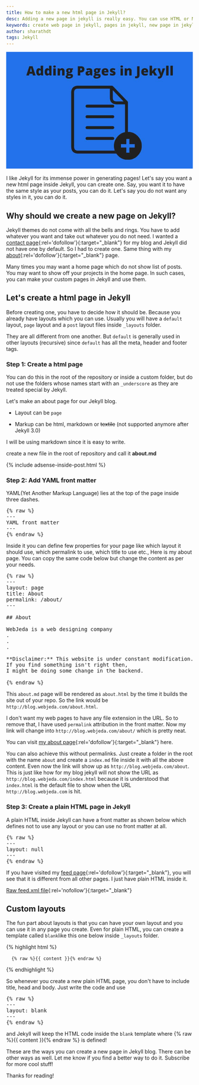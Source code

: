 ```yaml
---
title: How to make a new html page in Jekyll?
desc: Adding a new page in jekyll is really easy. You can use HTML or Markdown for markup. Learn how to create a page in jekyll and how to manipulate the URL. We will be creating a blank layout for plain html pages. Create contact page, about page, archive page and more on Jekyll using this method.
keywords: create web page in jekyll, pages in jekyll, new page in jekyll
author: sharathdt
tags: Jekyll
---
```


<img alt="Creating pages in Jekyll" title="Make a new html page in Jekyll" itemprop="thumbnailUrl" src="/images/how-to-add-pages-in-jekyll.jpg">

I like Jekyll for its immense power in generating pages! Let's say you want a new html page inside Jekyll, you can create one. Say, you want it to have the same style as your posts, you can do it. Let's say you do not want any styles in it, you can do it. 

## Why should we create a new page on Jekyll?

Jekyll themes do not come with all the bells and rings. You have to add whatever you want and take out whatever you do not need. I wanted a [contact page](/contact/){:rel='dofollow'}{:target="_blank"} for my blog and Jekyll did not have one by default. So I had to create one. Same thing with my [about](/about/){:rel='dofollow'}{:target="_blank"} page.

Many times you may want a home page which do not show list of posts. You may want to show off your projects in the home page. In such cases, you can make your custom pages in Jekyll and use them.


## Let's create a html page in Jekyll

Before creating one, you have to decide how it should be. Because you already have layouts which you can use. Usually you will have a ```default``` layout, ```page``` layout and a ```post``` layout files inside ```_layouts``` folder.

They are all different from one another. But ```default``` is generally used in other layouts (recursive) since ```default``` has all the meta, header and footer tags.

### Step 1: Create a html page 

You can do this in the root of the repository or inside a custom folder, but do not use the folders whose names start with an ```_underscore``` as they are treated special by Jekyll.

Let's make an about page for our Jekyll blog.

* Layout can be ```page```

* Markup can be html, markdown or <strike>textile</strike> (not supported anymore after Jekyll 3.0)

I will be using markdown since it is easy to write.

create a new file in the root of repository and call it **about.md**

{% include adsense-inside-post.html %}
### Step 2: Add YAML front matter
YAML(Yet Another Markup Language) lies at the top of the page inside three dashes.
<pre>
{% raw %}
---
YAML front matter
---
{% endraw %}
</pre>
Inside it you can define few properties for your page like which layout it should use, which permalink to use, which title to use etc.,
Here is my about page. You can copy the same code below but change the content as per your needs.

<pre>
{% raw %}
---
layout: page
title: About
permalink: /about/
---

## About

WebJeda is a web designing company 
.
.
.

**Disclaimer:** This website is under constant modification. 
If you find something isn't right then,
I might be doing some change in the backend.

{% endraw %}
</pre>

This ```about.md``` page will be rendered as ```about.html``` by the time it builds the site out of your repo. So the link would be
```http://blog.webjeda.com/about.html```.


I don't want my web pages to have any file extension in the URL. So to remove that, I have used ```permalink``` attribution in the front matter. Now my link will change into ```http://blog.webjeda.com/about/``` which is pretty neat.

You can visit [my about page](/about/){:rel='dofollow'}{:target="_blank"} here.

You can also achieve this without permalinks. Just create a folder in the root with the name ```about``` and create a ```index.md``` file inside it with all the above content. Even now the link will show up as ```http://blog.webjeda.com/about```. This is just like how for my blog jekyll will not show the URL as ```http://blog.webjeda.com/index.html``` because it is understood that ```index.html``` is the default file to show when the URL ```http://blog.webjeda.com``` is hit.


### Step 3: Create a plain HTML page in Jekyll

A plain HTML inside Jekyll can have a front matter as shown below which defines not to use any layout or you can use no front matter at all.

<pre>
{% raw %}
---
layout: null
---
{% endraw %}
</pre>

If you have visited my [feed page](/atom.xml){:rel='dofollow'}{:target="_blank"}, you will see that it is different from all other pages. I just have plain HTML inside it. 

[Raw feed.xml file](https://raw.githubusercontent.com/sharu725/emerald/gh-pages/atom.xml){:rel='nofollow'}{:target="_blank"}


## Custom layouts

The fun part about layouts is that you can have your own layout and you can use it in any page you create. Even for plain HTML, you can create a template called ```blank```like this one below inside ```_layouts``` folder.

{% highlight html %}
<!DOCTYPE html>
<html lang="en">
<head>
    <meta charset="UTF-8">
    <title>Some Title</title>
</head>
<body>
    
      {% raw %}{{ content }}{% endraw %}
    
</body>
</html>

{% endhighlight %}

So whenever you create a new plain HTML page, you don't have to include title, head and body. Just write the code and use

<pre>
{% raw %}
---
layout: blank
---
{% endraw %}
</pre> 

and Jekyll will keep the HTML code inside the ```blank``` template where {% raw %}{{ content }}{% endraw %} is defined!


These are the ways you can create a new page in Jekyll blog. There can be other ways as well. Let me know if you find a better way to do it. Subscribe for more cool stuff!

Thanks for reading!